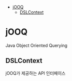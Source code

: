 - [jOOQ](#jooq)
  - [DSLContext](#dslcontext)

# jOOQ

Java Object Oriented Querying

## DSLContext
jOOQ가 제공하는 API 인터페이스

